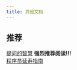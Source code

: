 ```yaml
---
title: 其他文档
---
```


 ## 推荐
 
  [提问的智慧](https://github.com/ryanhanwu/How-To-Ask-Questions-The-Smart-Way/blob/main/README-zh_CN.md) <b>强烈推荐阅读!!!</b>  
  [程序员延寿指南](https://github.com/geekan/HowToLiveLonger)
